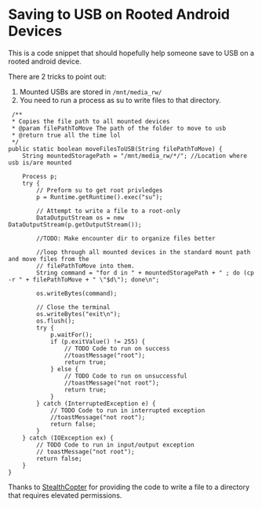 
# Saving to USB on Rooted Android Devices

This is a code snippet that should hopefully help someone save to USB on a rooted android device.

There are 2 tricks to point out:

1. Mounted USBs are stored in ```/mnt/media_rw/```
2. You need to run a process as su to write files to that directory. 

```
 /**
 * Copies the file path to all mounted devices
 * @param filePathToMove The path of the folder to move to usb
 * @return true all the time lol
 */
public static boolean moveFilesToUSB(String filePathToMove) {
    String mountedStoragePath = "/mnt/media_rw/*/"; //Location where usb is/are mounted

    Process p;
    try {
        // Preform su to get root privledges
        p = Runtime.getRuntime().exec("su");

        // Attempt to write a file to a root-only
        DataOutputStream os = new DataOutputStream(p.getOutputStream());

        //TODO: Make encounter dir to organize files better

        //loop through all mounted devices in the standard mount path and move files from the
        // filePathToMove into them.
        String command = "for d in " + mountedStoragePath + " ; do (cp -r " + filePathToMove + " \"$d\"); done\n";

        os.writeBytes(command);

        // Close the terminal
        os.writeBytes("exit\n");
        os.flush();
        try {
            p.waitFor();
            if (p.exitValue() != 255) {
                // TODO Code to run on success
                //toastMessage("root");
                return true;
            } else {
                // TODO Code to run on unsuccessful
                //toastMessage("not root");
                return true;
            }
        } catch (InterruptedException e) {
            // TODO Code to run in interrupted exception
            //toastMessage("not root");
            return false;
        }
    } catch (IOException ex) {
        // TODO Code to run in input/output exception
        // toastMessage("not root");
        return false;
    }
}
  ```
  
Thanks to [StealthCopter](http://www.stealthcopter.com/blog/2010/01/android-requesting-root-access-in-your-app/) for providing the code
to write a file to a directory that requires elevated permissions. 
